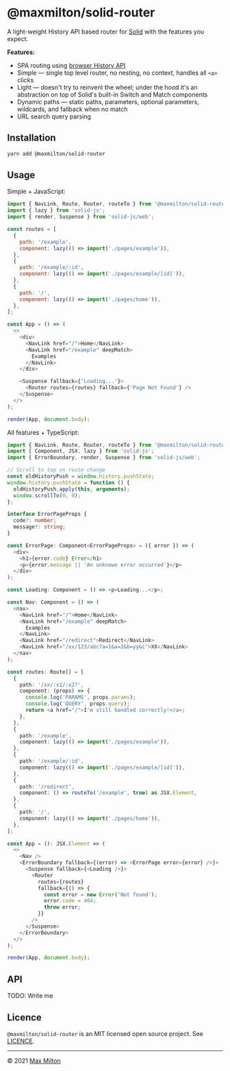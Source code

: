 # @maxmilton/solid-router

A light-weight History API based router for [Solid](https://github.com/ryansolid/solid) with the features you expect.

**Features:**

- SPA routing using [browser History API](https://developer.mozilla.org/en-US/docs/Web/API/History_API)
- Simple — single top level router, no nesting, no context, handles all `<a>` clicks
- Light — doesn't try to reinvent the wheel; under the hood it's an abstraction on top of Solid's built-in Switch and Match components
- Dynamic paths — static paths, parameters, optional parameters, wildcards, and fallback when no match
- URL search query parsing

## Installation

```sh
yarn add @maxmilton/solid-router
```

## Usage

Simple + JavaScript:

```js
import { NavLink, Route, Router, routeTo } from '@maxmilton/solid-router';
import { lazy } from 'solid-js';
import { render, Suspense } from 'solid-js/web';

const routes = [
  {
    path: '/example',
    component: lazy(() => import('./pages/example')),
  },
  {
    path: '/example/:id',
    component: lazy(() => import('./pages/example/[id]')),
  },
  {
    path: '/',
    component: lazy(() => import('./pages/home')),
  },
];

const App = () => (
  <>
    <div>
      <NavLink href="/">Home</NavLink>
      <NavLink href="/example" deepMatch>
        Examples
      </NavLink>
    </div>

    <Suspense fallback={'Loading...'}>
      <Router routes={routes} fallback={'Page Not Found'} />
    </Suspense>
  </>
);

render(App, document.body);
```

All features + TypeScript:

```ts
import { NavLink, Route, Router, routeTo } from '@maxmilton/solid-router';
import { Component, JSX, lazy } from 'solid-js';
import { ErrorBoundary, render, Suspense } from 'solid-js/web';

// Scroll to top on route change
const oldHistoryPush = window.history.pushState;
window.history.pushState = function () {
  oldHistoryPush.apply(this, arguments);
  window.scrollTo(0, 0);
};

interface ErrorPageProps {
  code?: number;
  message?: string;
}

const ErrorPage: Component<ErrorPageProps> = ({ error }) => (
  <div>
    <h1>{error.code} Error</h1>
    <p>{error.message || 'An unknown error occurred'}</p>
  </div>
);

const Loading: Component = () => <p>Loading...</p>;

const Nav: Component = () => (
  <nav>
    <NavLink href="/">Home</NavLink>
    <NavLink href="/example" deepMatch>
      Examples
    </NavLink>
    <NavLink href="/redirect">Redirect</NavLink>
    <NavLink href="/xx/123/abc?a=1&a=2&b=yy&c">XX</NavLink>
  </nav>
);

const routes: Route[] = [
  {
    path: '/xx/:x1/:x2?',
    component: (props) => {
      console.log('PARAMS', props.params);
      console.log('QUERY', props.query);
      return <a href="/">I'm still handled correctly!</a>;
    },
  },
  {
    path: '/example',
    component: lazy(() => import('./pages/example')),
  },
  {
    path: '/example/:id',
    component: lazy(() => import('./pages/example/[id]')),
  },
  {
    path: '/redirect',
    component: () => routeTo('/example', true) as JSX.Element,
  },
  {
    path: '/',
    component: lazy(() => import('./pages/home')),
  },
];

const App = (): JSX.Element => (
  <>
    <Nav />
    <ErrorBoundary fallback={(error) => <ErrorPage error={error} />}>
      <Suspense fallback={<Loading />}>
        <Router
          routes={routes}
          fallback={() => {
            const error = new Error('Not found');
            error.code = 404;
            throw error;
          }}
        />
      </Suspense>
    </ErrorBoundary>
  </>
);

render(App, document.body);
```

## API

TODO: Write me

<!-- [regexparam](https://github.com/lukeed/regexparam) -->
<!-- [qss](https://github.com/lukeed/qss) -->

## Licence

`@maxmilton/solid-router` is an MIT licensed open source project. See [LICENCE](https://github.com/MaxMilton/solid-router/blob/master/LICENCE).

---

© 2021 [Max Milton](https://maxmilton.com)
